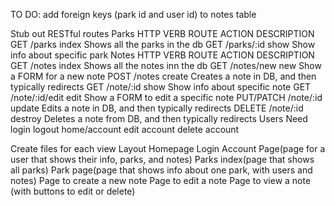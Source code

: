 TO DO:
add foreign keys (park id and user id) to notes table

Stub out RESTful routes
  Parks
    HTTP VERB          ROUTE            ACTION             DESCRIPTION              
    GET             /parks              index       Shows all the parks in the db
    GET             /parks/:id          show        Show info about specific park
  Notes
    HTTP VERB          ROUTE             ACTION             DESCRIPTION              
    GET             /notes               index       Shows all the notes inn the db
    GET             /notes/new           new         Show a FORM for a new note
    POST            /notes               create      Creates a note in DB, and then typically redirects
    GET             /note/:id            show        Show info about specific note
    GET             /note/:id/edit       edit        Show a FORM to edit a specific note
    PUT/PATCH       /note/:id            update      Edits a note in DB, and then typically redirects
    DELETE          /note/:id            destroy     Deletes a note from DB, and then typically redirects
  Users
    Need login
          logout
          home/account
          edit account
          delete account



Create files for each view
    Layout
    Homepage
    Login
    Account Page(page for a user that shows their info, parks, and notes)
    Parks index(page that shows all parks)
    Park page(page that shows info about one park, with users and notes)
    Page to create a new note
    Page to edit a note
    Page to view a note (with buttons to edit or delete)
